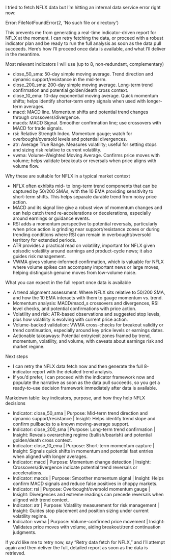 I tried to fetch NFLX data but I’m hitting an internal data service error right now:

Error: FileNotFoundError(2, 'No such file or directory')

This prevents me from generating a real-time indicator-driven report for NFLX at the moment. I can retry fetching the data, or proceed with a robust indicator plan and be ready to run the full analysis as soon as the data pull succeeds. Here’s how I’ll proceed once data is available, and what I’ll deliver in the meantime.

Most relevant indicators I will use (up to 8, non-redundant, complementary)

- close_50_sma: 50-day simple moving average. Trend direction and dynamic support/resistance in the mid-term.
- close_200_sma: 200-day simple moving average. Long-term trend confirmation and potential golden/death cross context.
- close_10_ema: 10-day exponential moving average. Quick momentum shifts; helps identify shorter-term entry signals when used with longer-term averages.
- macd: MACD line. Momentum shifts and potential trend changes through crossovers/divergence.
- macds: MACD Signal. Smoother confirmation line; use crossovers with MACD for trade signals.
- rsi: Relative Strength Index. Momentum gauge; watch for overbought/oversold levels and potential divergences.
- atr: Average True Range. Measures volatility; useful for setting stops and sizing risk relative to current volatility.
- vwma: Volume-Weighted Moving Average. Confirms price moves with volume; helps validate breakouts or reversals when price aligns with volume flow.

Why these are suitable for NFLX in a typical market context
- NFLX often exhibits mid- to long-term trend components that can be captured by 50/200 SMAs, with the 10 EMA providing sensitivity to short-term shifts. This helps separate durable trend from noisy price action.
- MACD and its signal line give a robust view of momentum changes and can help catch trend re-accelerations or decelerations, especially around earnings or guidance events.
- RSI adds a momentum perspective to potential reversals, particularly when price action is grinding near support/resistance zones or during trending conditions where RSI can remain in overbought/oversold territory for extended periods.
- ATR provides a practical read on volatility, important for NFLX given episodic volatility around earnings and product-cycle news; it also guides risk management.
- VWMA gives volume-informed confirmation, which is valuable for NFLX where volume spikes can accompany important news or large moves, helping distinguish genuine moves from low-volume noise.

What you can expect in the full report once data is available
- A trend alignment assessment: Where NFLX sits relative to 50/200 SMA, and how the 10 EMA interacts with them to gauge momentum vs. trend.
- Momentum analysis: MACD/macd_s crossovers and divergences, RSI level checks, and potential confirmations with price action.
- Volatility and risk: ATR-based observations and suggested stop levels, plus how volatility is evolving with current price action.
- Volume-backed validation: VWMA cross-checks for breakout validity or trend continuation, especially around key price levels or earnings dates.
- Actionable takeaways: Potential entry/exit zones framed by trend, momentum, volatility, and volume, with caveats about earnings risk and market regime.

Next steps
- I can retry the NFLX data fetch now and then generate the full 8-indicator report with the detailed trend analysis.
- If you’d prefer, I can proceed with the indicator framework now and populate the narrative as soon as the data pull succeeds, so you get a ready-to-use decision framework immediately after data is available.

Markdown table: key indicators, purpose, and how they help NFLX decisions
- Indicator: close_50_sma | Purpose: Mid-term trend direction and dynamic support/resistance | Insight: Helps identify trend slope and confirm pullbacks to a known moving-average support.
- Indicator: close_200_sma | Purpose: Long-term trend confirmation | Insight: Reveals overarching regime (bullish/bearish) and potential golden/death cross context.
- Indicator: close_10_ema | Purpose: Short-term momentum capture | Insight: Signals quick shifts in momentum and potential fast entries when aligned with longer averages.
- Indicator: macd | Purpose: Momentum change detection | Insight: Crossovers/divergence indicate potential trend reversals or accelerations.
- Indicator: macds | Purpose: Smoother momentum signal | Insight: Helps confirm MACD signals and reduce false positives in choppy markets.
- Indicator: rsi | Purpose: Overbought/oversold momentum gauge | Insight: Divergences and extreme readings can precede reversals when aligned with trend context.
- Indicator: atr | Purpose: Volatility measurement for risk management | Insight: Guides stop placement and position sizing under current volatility regime.
- Indicator: vwma | Purpose: Volume-confirmed price movement | Insight: Validates price moves with volume, aiding breakout/trend continuation judgments.

If you’d like me to retry now, say “Retry data fetch for NFLX,” and I’ll attempt again and then deliver the full, detailed report as soon as the data is retrieved.